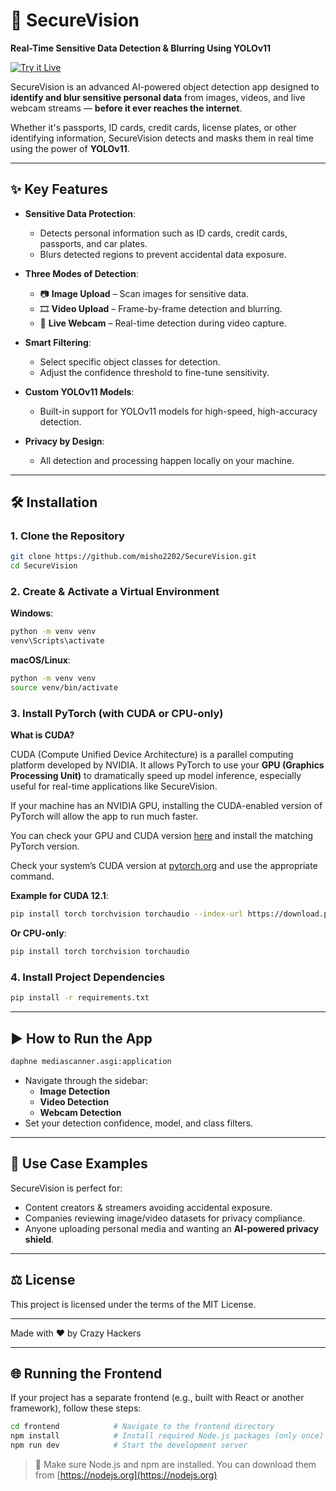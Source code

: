 
# 🔐 SecureVision

**Real-Time Sensitive Data Detection & Blurring Using YOLOv11**

[![Try it Live](https://img.shields.io/badge/TRY%20IT-LIVE-green?style=for-the-badge)](https://github.com/misho2202/SecureVision)

SecureVision is an advanced AI-powered object detection app designed to **identify and blur sensitive personal data** from images, videos, and live webcam streams — **before it ever reaches the internet**.

Whether it's passports, ID cards, credit cards, license plates, or other identifying information, SecureVision detects and masks them in real time using the power of **YOLOv11**.

---

## ✨ Key Features

- **Sensitive Data Protection**:
  - Detects personal information such as ID cards, credit cards, passports, and car plates.
  - Blurs detected regions to prevent accidental data exposure.

- **Three Modes of Detection**:
  - 📷 **Image Upload** – Scan images for sensitive data.
  - 🎞 **Video Upload** – Frame-by-frame detection and blurring.
  - 🎥 **Live Webcam** – Real-time detection during video capture.

- **Smart Filtering**:
  - Select specific object classes for detection.
  - Adjust the confidence threshold to fine-tune sensitivity.

- **Custom YOLOv11 Models**:
  - Built-in support for YOLOv11 models for high-speed, high-accuracy detection.

- **Privacy by Design**:
  - All detection and processing happen locally on your machine.

---

## 🛠️ Installation

### 1. Clone the Repository

```bash
git clone https://github.com/misho2202/SecureVision.git
cd SecureVision
```

### 2. Create & Activate a Virtual Environment

**Windows**:
```bash
python -m venv venv
venv\Scripts\activate
```

**macOS/Linux**:
```bash
python -m venv venv
source venv/bin/activate
```

### 3. Install PyTorch (with CUDA or CPU-only)

**What is CUDA?**

CUDA (Compute Unified Device Architecture) is a parallel computing platform developed by NVIDIA. It allows PyTorch to use your **GPU (Graphics Processing Unit)** to dramatically speed up model inference, especially useful for real-time applications like SecureVision.

If your machine has an NVIDIA GPU, installing the CUDA-enabled version of PyTorch will allow the app to run much faster.

You can check your GPU and CUDA version [here](https://pytorch.org/get-started/locally/) and install the matching PyTorch version.

Check your system’s CUDA version at [pytorch.org](https://pytorch.org/get-started/locally/) and use the appropriate command.

**Example for CUDA 12.1**:
```bash
pip install torch torchvision torchaudio --index-url https://download.pytorch.org/whl/cu121
```

**Or CPU-only**:
```bash
pip install torch torchvision torchaudio
```

### 4. Install Project Dependencies

```bash
pip install -r requirements.txt
```

---

## ▶️ How to Run the App

```bash
daphne mediascanner.asgi:application
```

- Navigate through the sidebar:
  - **Image Detection**
  - **Video Detection**
  - **Webcam Detection**
- Set your detection confidence, model, and class filters.

---

## 🔐 Use Case Examples

SecureVision is perfect for:
- Content creators & streamers avoiding accidental exposure.
- Companies reviewing image/video datasets for privacy compliance.
- Anyone uploading personal media and wanting an **AI-powered privacy shield**.

---

## ⚖️ License

This project is licensed under the terms of the MIT License.

---

Made with ❤️ by Crazy Hackers


---

## 🌐 Running the Frontend

If your project has a separate frontend (e.g., built with React or another framework), follow these steps:

```bash
cd frontend            # Navigate to the frontend directory
npm install            # Install required Node.js packages (only once)
npm run dev            # Start the development server
```

> 📝 Make sure Node.js and npm are installed. You can download them from [https://nodejs.org](https://nodejs.org)
